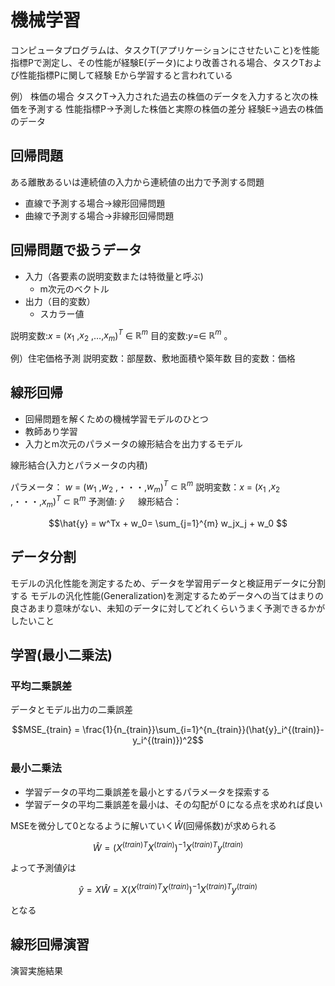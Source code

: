 # 機械学習
コンピュータプログラムは、タスクT(アプリケーションにさせたいこと)を性能指標Pで測定し、その性能が経験E(データ)により改善される場合、タスクTおよび性能指標Pに関して経験 Eから学習すると言われている

例）  株価の場合
タスクT→入力された過去の株価のデータを入力すると次の株価を予測する
性能指標P→予測した株価と実際の株価の差分
経験E→過去の株価のデータ  


## 回帰問題  
ある離散あるいは連続値の入力から連続値の出力で予測する問題  

- 直線で予測する場合→線形回帰問題
- 曲線で予測する場合→非線形回帰問題 

## 回帰問題で扱うデータ  
- 入力（各要素の説明変数または特徴量と呼ぶ)
    - m次元のベクトル 
- 出力（目的変数） 
    - スカラー値

説明変数:$x$ = ($x_1$ ,$x_2$ ,$\dots$,$x_m$)$^T$ $\in$ $\mathbb{R}^m$ 
目的変数:$y$=$\in$ $\mathbb{R}^m$ 。

例）住宅価格予測 
説明変数：部屋数、敷地面積や築年数 
目的変数：価格 

## 線形回帰 
- 回帰問題を解くための機械学習モデルのひとつ
- 教師あり学習　
- 入力とm次元のパラメータの線形結合を出力するモデル

線形結合(入力とパラメータの内積)

パラメータ： $w$ = ($w_1$ ,$w_2$ ,・・・,$w_m$)$^T$ $\subset$ $\mathbb{R}^m$ 
説明変数：$x$ = ($x_1$ ,$x_2$ ,・・・,$x_m$)$^T$ $\subset$ $\mathbb{R}^m$ 
予測値: $\hat{y}$  　
線形結合：

```math
\hat{y} = w^Tx + w_0= \sum_{j=1}^{m} w_jx_j + w_0 
```


## データ分割
モデルの汎化性能を測定するため、データを学習用データと検証用データに分割する 
モデルの汎化性能(Generalization)を測定するためデータへの当てはまりの良さあまり意味がない、未知のデータに対してどれくらいうまく予測できるかがしたいこと 

## 学習(最小二乗法)
### 平均二乗誤差 
データとモデル出力の二乗誤差

```math
MSE_{train} = \frac{1}{n_{train}}\sum_{i=1}^{n_{train}}(\hat{y}_i^{(train)}-y_i^{(train)})^2
```
 
### 最小二乗法 
- 学習データの平均二乗誤差を最小とするパラメータを探索する
- 学習データの平均二乗誤差を最小は、その勾配が０になる点を求めれば良い 

MSEを微分して0となるように解いていく$\hat{W}$(回帰係数)が求められる

```math
\hat{W} = (X^{(train)T}X^{(train)})^{-1}X^{(train)T}y^{(train)}
```
よって予測値$\hat{y}$は 

```math
\hat{y}=X\hat{W} = X(X^{(train)T}X^{(train)})^{-1}X^{(train)T}y^{(train)}
```
となる
## 線形回帰演習
演習実施結果
